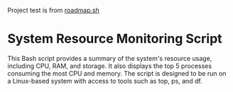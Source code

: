 Project test is from [roadmap.sh](https://roadmap.sh/projects/server-stats)

<h1>System Resource Monitoring Script</h1>
This Bash script provides a summary of the system's resource usage, including CPU, RAM, and storage. It also displays the top 5 processes consuming the most CPU and memory. The script is designed to be run on a Linux-based system with access to tools such as top, ps, and df.
